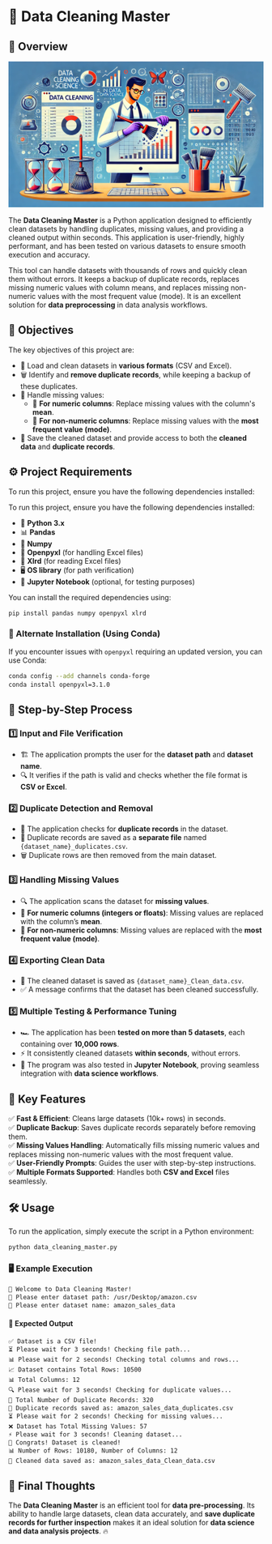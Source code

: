# 🚀 Data Cleaning Master

## 📝 Overview

<img width="900" alt="Data Cleaning" src="image/1719422688409.png" />

The **Data Cleaning Master** is a Python application designed to efficiently clean datasets by handling duplicates, missing values, and providing a cleaned output within seconds. This application is user-friendly, highly performant, and has been tested on various datasets to ensure smooth execution and accuracy.

This tool can handle datasets with thousands of rows and quickly clean them without errors. It keeps a backup of duplicate records, replaces missing numeric values with column means, and replaces missing non-numeric values with the most frequent value (mode). It is an excellent solution for **data preprocessing** in data analysis workflows.

## 🎯 Objectives

The key objectives of this project are:

- 📂 Load and clean datasets in **various formats** (CSV and Excel).
- 🗑️ Identify and **remove duplicate records**, while keeping a backup of these duplicates.
- 🔄 Handle missing values:
  - 🔢 **For numeric columns**: Replace missing values with the column's **mean**.
  - 🔡 **For non-numeric columns**: Replace missing values with the **most frequent value (mode)**.
- 💾 Save the cleaned dataset and provide access to both the **cleaned data** and **duplicate records**.

## ⚙️ Project Requirements

To run this project, ensure you have the following dependencies installed:

To run this project, ensure you have the following dependencies installed:

- 🐍 **Python 3.x**
- 📊 **Pandas**
- 🔢 **Numpy**
- 📜 **Openpyxl** (for handling Excel files)
- 📘 **Xlrd** (for reading Excel files)
- 🖥️ **OS library** (for path verification)
- 📓 **Jupyter Notebook** (optional, for testing purposes)

You can install the required dependencies using:

```bash
pip install pandas numpy openpyxl xlrd
```

### 🔄 Alternate Installation (Using Conda)
If you encounter issues with `openpyxl` requiring an updated version, you can use Conda:

```bash
conda config --add channels conda-forge 
conda install openpyxl=3.1.0
```

## 🔄 Step-by-Step Process

### 1️⃣ Input and File Verification

- 🏗️ The application prompts the user for the **dataset path** and **dataset name**.
- 🔍 It verifies if the path is valid and checks whether the file format is **CSV or Excel**.

### 2️⃣ Duplicate Detection and Removal

- 🔄 The application checks for **duplicate records** in the dataset.
- 💾 Duplicate records are saved as a **separate file** named `{dataset_name}_duplicates.csv`.
- 🗑️ Duplicate rows are then removed from the main dataset.

### 3️⃣ Handling Missing Values

- 🔍 The application scans the dataset for **missing values**.
- 🔢 **For numeric columns (integers or floats)**: Missing values are replaced with the column’s **mean**.
- 🔡 **For non-numeric columns**: Missing values are replaced with the **most frequent value (mode)**.

### 4️⃣ Exporting Clean Data

- 💾 The cleaned dataset is saved as `{dataset_name}_Clean_data.csv`.
- ✅ A message confirms that the dataset has been cleaned successfully.

### 5️⃣ Multiple Testing & Performance Tuning

- 🏎️ The application has been **tested on more than 5 datasets**, each containing over **10,000 rows**.
- ⚡ It consistently cleaned datasets **within seconds**, without errors.
- 🔬 The program was also tested in **Jupyter Notebook**, proving seamless integration with **data science workflows**.

## 🌟 Key Features

✅ **Fast & Efficient**: Cleans large datasets (10k+ rows) in seconds.\
✅ **Duplicate Backup**: Saves duplicate records separately before removing them.\
✅ **Missing Values Handling**: Automatically fills missing numeric values and replaces missing non-numeric values with the most frequent value.\
✅ **User-Friendly Prompts**: Guides the user with step-by-step instructions.\
✅ **Multiple Formats Supported**: Handles both **CSV and Excel** files seamlessly.

## 🛠️ Usage

To run the application, simply execute the script in a Python environment:

```bash
python data_cleaning_master.py
```

### 🖥️ Example Execution

```
🚀 Welcome to Data Cleaning Master!
📂 Please enter dataset path: /usr/Desktop/amazon.csv
📄 Please enter dataset name: amazon_sales_data
```

#### 🎯 Expected Output

```
✅ Dataset is a CSV file!
⏳ Please wait for 3 seconds! Checking file path...
📊 Please wait for 2 seconds! Checking total columns and rows...
📈 Dataset contains Total Rows: 10500
📊 Total Columns: 12
🔍 Please wait for 3 seconds! Checking for duplicate values...
🔄 Total Number of Duplicate Records: 320
💾 Duplicate records saved as: amazon_sales_data_duplicates.csv
⏳ Please wait for 2 seconds! Checking for missing values...
❌ Dataset has Total Missing Values: 57
⚡ Please wait for 3 seconds! Cleaning dataset...
🎉 Congrats! Dataset is cleaned!
📊 Number of Rows: 10180, Number of Columns: 12
💾 Cleaned data saved as: amazon_sales_data_Clean_data.csv
```

## 🚀 Final Thoughts

The **Data Cleaning Master** is an efficient tool for **data pre-processing**. Its ability to handle large datasets, clean data accurately, and **save duplicate records for further inspection** makes it an ideal solution for **data science and data analysis projects**. 🔥

